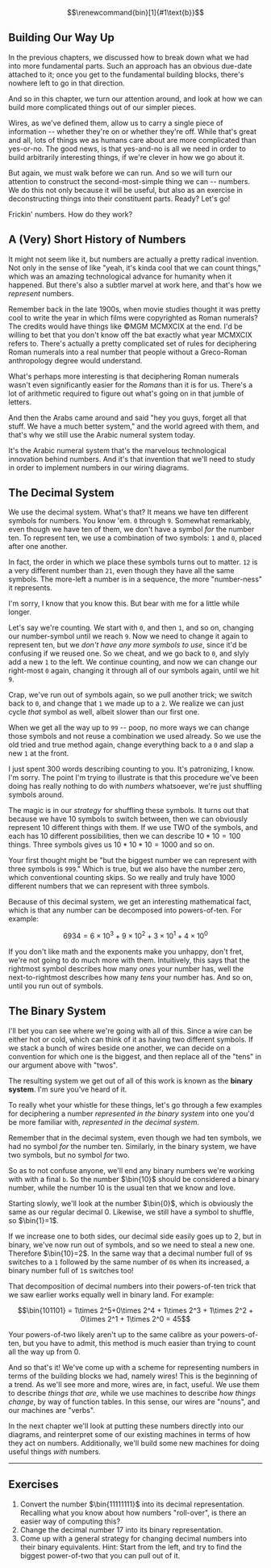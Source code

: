 $$\renewcommand{bin}[1]{#1\text{b}}$$

## Building Our Way Up

In the previous chapters, we discussed how to break down what we had into more
fundamental parts. Such an approach has an obvious due-date attached to it; once
you get to the fundamental building blocks, there's nowhere left to go in that
direction.

And so in this chapter, we turn our attention around, and look at how we can
build more complicated things out of our simpler pieces.

Wires, as we've defined them, allow us to carry a single piece of information --
whether they're on or whether they're off. While that's great and all, lots of
things we as humans care about are more complicated than yes-or-no. The good
news, is that yes-and-no is all we need in order to build arbitrarily
interesting things, if we're clever in how we go about it.

But again, we must walk before we can run. And so we will turn our attention to
construct the second-most-simple thing we can -- numbers. We do this not only
because it will be useful, but also as an exercise in deconstructing things into
their constituent parts. Ready? Let's go!

Frickin' numbers. How do they work?



## A (Very) Short History of Numbers

It might not seem like it, but numbers are actually a pretty radical invention.
Not only in the sense of like "yeah, it's kinda cool that we can count things,"
which was an amazing technological advance for humanity when it happened. But
there's also a subtler marvel at work here, and that's how we *represent*
numbers.

Remember back in the late 1900s, when movie studies thought it was pretty cool
to write the year in which films were copyrighted as Roman numerals? The credits
would have things like &copy;MGM MCMXCIX at the end. I'd be willing to bet that
you don't know off the bat exactly what year MCMXCIX refers to. There's actually
a pretty complicated set of rules for deciphering Roman numerals into a real
number that people without a Greco-Roman anthropology degree would understand.

What's perhaps more interesting is that deciphering Roman numerals wasn't even
significantly easier for the *Romans* than it is for us. There's a lot of
arithmetic required to figure out what's going on in that jumble of letters.

And then the Arabs came around and said "hey you guys, forget all that stuff. We
have a much better system," and the world agreed with them, and that's why we
still use the Arabic numeral system today.

It's the Arabic numeral system that's the marvelous technological innovation
behind numbers. And it's that invention that we'll need to study in order to
implement numbers in our wiring diagrams.



## The Decimal System

We use the decimal system. What's that? It means we have ten different symbols
for numbers. You know 'em. `0` through `9`. Somewhat remarkably, even though we
have ten of them, we don't have a symbol *for* the number ten. To represent ten,
we use a combination of two symbols: `1` and `0`, placed after one another.

In fact, the order in which we place these symbols turns out to matter. `12` is
a very different number than `21`, even though they have all the same symbols.
The more-left a number is in a sequence, the more "number-ness" it represents.

I'm sorry, I know that you know this. But bear with me for a little while
longer.

Let's say we're counting. We start with `0`, and then `1`, and so on, changing
our number-symbol until we reach `9`. Now we need to change it again to
represent ten, but we *don't have any more symbols to use*, since it'd be
confusing if we reused one. So we cheat, and we go back to `0`, and slyly add a
new `1` to the left. We continue counting, and now we can change our right-most
`0` again, changing it through all of our symbols again, until we hit `9`.

Crap, we've run out of symbols again, so we pull another trick; we switch back
to `0`, and change that `1` we made up to a `2`. We realize we can just cycle
*that* symbol as well, albeit slower than our first one.

When we get all the way up to `99` -- poop, no more ways we can change those
symbols and not reuse a combination we used already. So we use the old tried
and true method again, change everything back to a `0` and slap a new `1` at the
front.

I just spent 300 words describing counting to you. It's patronizing, I know. I'm
sorry. The point I'm trying to illustrate is that this procedure we've been
doing has really nothing to do with *numbers* whatsoever, we're just shuffling
symbols around.

The magic is in our *strategy* for shuffling these symbols. It turns out that
because we have 10 symbols to switch between, then we can obviously represent 10
different things with them. If we use TWO of the symbols, and each has 10
different possibilities, then we can describe $10*10=100$ things. Three symbols
gives us $10*10*10=1000$ and so on.

Your first thought might be "but the biggest number we can represent with three
symbols is `999`." Which is true, but we also have the number zero, which
conventional counting skips. So we really and truly have 1000 different numbers
that we can represent with three symbols.

Because of this decimal system, we get an interesting mathematical fact, which
is that any number can be decomposed into powers-of-ten. For example:

$$6934 = 6\times 10^3 + 9\times 10^2 + 3\times 10^1 + 4\times 10^0$$

If you don't like math and the exponents make you unhappy, don't fret, we're not
going to do much more with them. Intuitively, this says that the rightmost
symbol describes how many *ones* your number has, well the next-to-rightmost
describes how many *tens* your number has. And so on, until you run out of
symbols.



## The Binary System

I'll bet you can see where we're going with all of this. Since a wire can be
either hot or cold, which can think of it as having two different symbols. If we
stack a bunch of wires beside one another, we can decide on a convention for
which one is the biggest, and then replace all of the "tens" in our argument
above with "twos".

The resulting system we get out of all of this work is known as the **binary
system**. I'm sure you've heard of it.

To really whet your whistle for these things, let's go through a few examples
for deciphering a number *represented in the binary system* into one you'd be
more familiar with, *represented in the decimal system*.

Remember that in the decimal system, even though we had ten symbols, we had no
symbol *for* the number ten. Similarly, in the binary system, we have two
symbols, but no symbol *for* two.

So as to not confuse anyone, we'll end any binary numbers we're working with
with a final `b`. So the number $\bin{10}$ should be considered a binary number,
while the number $10$ is the usual ten that we know and love.

Starting slowly, we'll look at the number $\bin{0}$, which is obviously the same
as our regular decimal $0$. Likewise, we still have a symbol to shuffle, so
$\bin{1}=1$.

If we increase one to both sides, our decimal side easily goes up to $2$, but in
binary, we've now run out of symbols, and so we need to steal a new one.
Therefore $\bin{10}=2$. In the same way that a decimal number full of `9`s
switches to a `1` followed by the same number of `0`s when its increased, a
binary number full of `1`s switches too!

That decomposition of decimal numbers into their powers-of-ten trick that we saw
earlier works equally well in binary land. For example:

$$\bin{101101} = 1\times 2^5+0\times 2^4 + 1\times 2^3 + 1\times 2^2 + 0\times
2^1 + 1\times 2^0 = 45$$

Your powers-of-two likely aren't up to the same calibre as your powers-of-ten,
but you have to admit, this method is much easier than trying to count all the
way up from 0.

And so that's it! We've come up with a scheme for representing numbers in terms
of the building blocks we had, namely wires! This is the beginning of a trend.
As we'll see more and more, wires are, in fact, useful. We use them to describe
*things that are*, while we use machines to describe *how things change*, by way
of function tables. In this sense, our wires are "nouns", and our machines are
"verbs".

In the next chapter we'll look at putting these numbers directly into our
diagrams, and reinterpret some of our existing machines in terms of how they act
on numbers. Additionally, we'll build some new machines for doing useful things
*with* numbers.

---

## Exercises

1) Convert the number $\bin{11111111}$ into its decimal representation.
   Recalling what you know about how numbers "roll-over", is there an easier way
   of computing this?
2) Change the decimal number $17$ into its binary representation.
3) Come up with a general strategy for changing decimal numbers into their
   binary equivalents. Hint: Start from the left, and try to find the biggest
   power-of-two that you can pull out of it.

